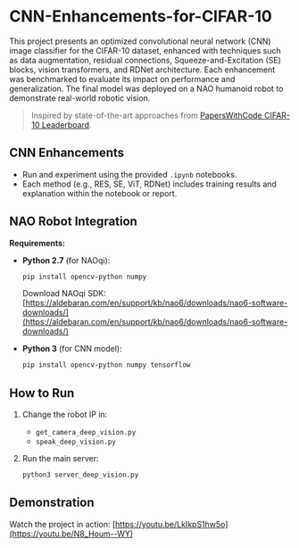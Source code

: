 # CNN-Enhancements-for-CIFAR-10

This project presents an optimized convolutional neural network (CNN) image classifier for the CIFAR-10 dataset, enhanced with techniques such as data augmentation, residual connections, Squeeze-and-Excitation (SE) blocks, vision transformers, and RDNet architecture. Each enhancement was benchmarked to evaluate its impact on performance and generalization. The final model was deployed on a NAO humanoid robot to demonstrate real-world robotic vision.

> Inspired by state-of-the-art approaches from [PapersWithCode CIFAR-10 Leaderboard](https://paperswithcode.com/sota/image-classification-on-cifar-10).

## CNN Enhancements

* Run and experiment using the provided `.ipynb` notebooks.
* Each method (e.g., RES, SE, ViT, RDNet) includes training results and explanation within the notebook or report.

## NAO Robot Integration

**Requirements:**

* **Python 2.7** (for NAOqi):

  ```bash
  pip install opencv-python numpy
  ```

  Download NAOqi SDK:
  [https://aldebaran.com/en/support/kb/nao6/downloads/nao6-software-downloads/](https://aldebaran.com/en/support/kb/nao6/downloads/nao6-software-downloads/)

* **Python 3** (for CNN model):

  ```bash
  pip install opencv-python numpy tensorflow
  ```

## How to Run

1. Change the robot IP in:

   * `get_camera_deep_vision.py`
   * `speak_deep_vision.py`
2. Run the main server:

   ```bash
   python3 server_deep_vision.py
   ```

## Demonstration

Watch the project in action: [https://youtu.be/LkIkpS1hw5o](https://youtu.be/N8_Houm--WY)
